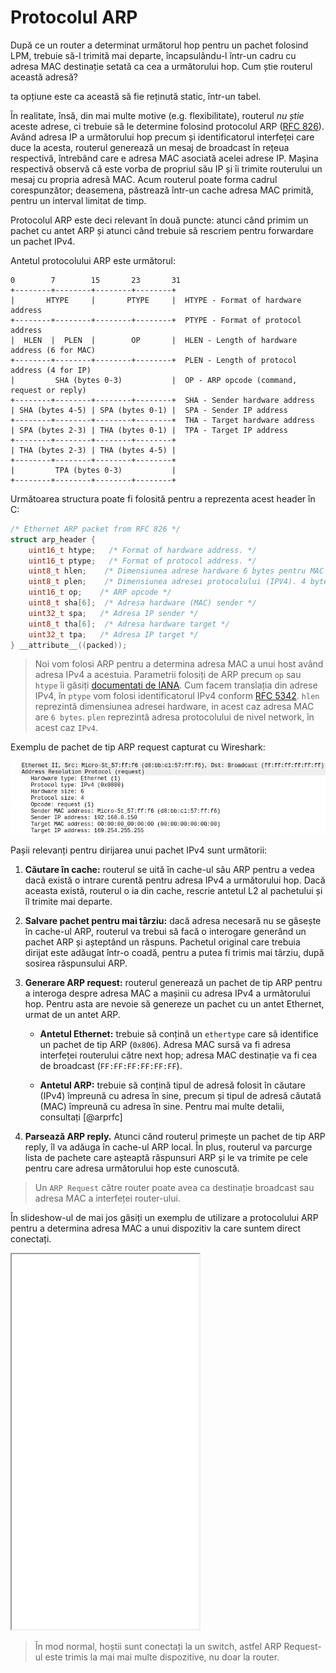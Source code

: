 # Protocolul ARP

După ce un router a determinat următorul hop pentru un pachet folosind LPM,
trebuie să-l trimită mai departe, încapsulându-l într-un cadru cu adresa MAC
destinație setată ca cea a următorului hop. Cum știe routerul această adresă?

ta opțiune este ca această să fie reținută static, într-un tabel.

În realitate, însă, din mai multe motive (e.g. flexibilitate), routerul
*nu știe* aceste adrese, ci trebuie să le determine folosind protocolul
ARP ([RFC 826](https://www.rfc-editor.org/rfc/rfc826)). Având adresa IP a următorului hop precum și
identificatorul interfeței care duce la acesta, routerul generează un
mesaj de broadcast în rețeua respectivă, întrebând care e adresa MAC
asociată acelei adrese IP. Mașina respectivă observă că este vorba de
propriul său IP și îi trimite routerului un mesaj cu propria adresă MAC.
Acum routerul poate forma cadrul corespunzător; deasemena, păstrează
într-un cache adresa MAC primită, pentru un interval limitat de timp.

Protocolul ARP este deci relevant în două puncte: atunci când primim un
pachet cu antet ARP și atunci când trebuie să rescriem pentru forwardare
un pachet IPv4.

Antetul protocolului ARP este următorul:
```
0        7        15       23       31
+--------+--------+--------+--------+
|       HTYPE     |       PTYPE     |  HTYPE - Format of hardware address
+--------+--------+--------+--------+  PTYPE - Format of protocol address
|  HLEN  |  PLEN  |        OP       |  HLEN - Length of hardware address (6 for MAC)
+--------+--------+--------+--------+  PLEN - Length of protocol address (4 for IP)
|         SHA (bytes 0-3)           |  OP - ARP opcode (command, request or reply)
+--------+--------+--------+--------+  SHA - Sender hardware address
| SHA (bytes 4-5) | SPA (bytes 0-1) |  SPA - Sender IP address
+--------+--------+--------+--------+  THA - Target hardware address
| SPA (bytes 2-3) | THA (bytes 0-1) |  TPA - Target IP address
+--------+--------+--------+--------+
| THA (bytes 2-3) | THA (bytes 4-5) |
+--------+--------+--------+--------+
|         TPA (bytes 0-3)           |
+--------+--------+--------+--------+
```

Următoarea structura poate fi folosită pentru a reprezenta acest header în C:

```C
/* Ethernet ARP packet from RFC 826 */
struct arp_header {
    uint16_t htype;   /* Format of hardware address. */
    uint16_t ptype;   /* Format of protocol address. */
    uint8_t hlen;    /* Dimensiunea adrese hardware 6 bytes pentru MAC */
    uint8_t plen;    /* Dimensiunea adresei protocolului (IPV4). 4 bytes petnru IP */
    uint16_t op;    /* ARP opcode */
    uint8_t sha[6];  /* Adresa hardware (MAC) sender */
    uint32_t spa;   /* Adresa IP sender */
    uint8_t tha[6];  /* Adresa hardware target */
    uint32_t tpa;   /* Adresa IP target */
} __attribute__((packed));
```

> Noi vom folosi ARP pentru a determina adresa MAC a unui host având adresa IPv4
a acestuia. Parametrii folosiți de ARP precum `op` sau `htype` îi găsiți
[documentati de
IANA](https://www.iana.org/assignments/arp-parameters/arp-parameters.xhtml).
Cum facem translația din adrese IPv4, în `ptype` vom folosi identificatorul IPv4 conform [RFC
5342](https://www.rfc-editor.org/rfc/rfc5342.html#appendix-B). `hlen` reprezintă
dimensiunea adresei hardware, in acest caz adresa MAC are `6 bytes`.  `plen`
reprezintă adresa protocolului de nivel network, în acest caz `IPv4`.

Exemplu de pachet de tip ARP request capturat cu Wireshark:

![image](arp_capture_wireshark.png)

Pașii relevanți pentru dirijarea unui pachet IPv4 sunt următorii:

1.  **Căutare în cache:** routerul se uită în cache-ul său ARP pentru a
    vedea dacă există o intrare curentă pentru adresa IPv4 a următorului
    hop. Dacă aceasta există, routerul o ia din cache, rescrie antetul
    L2 al pachetului și îl trimite mai departe.

2.  **Salvare pachet pentru mai târziu:** dacă adresa necesară nu se
    găsește în cache-ul ARP, routerul va trebui să facă o interogare
    generând un pachet ARP și așteptând un răspuns. Pachetul original
    care trebuia dirijat este adăugat într-o coadă, pentru a putea fi
    trimis mai târziu, după sosirea răspunsului ARP.

3.  **Generare ARP request:** routerul generează un pachet de tip ARP
    pentru a interoga despre adresa MAC a mașinii cu adresa IPv4 a
    următorului hop. Pentru asta are nevoie să genereze un pachet cu un
    antet Ethernet, urmat de un antet ARP.

    -   **Antetul Ethernet:** trebuie să conțină un `ethertype` care să
        identifice un pachet de tip ARP (`0x806`). Adresa MAC sursă va
        fi adresa interfeței routerului către next hop; adresa MAC
        destinație va fi cea de broadcast (`FF:FF:FF:FF:FF:FF`).

    -   **Antetul ARP:** trebuie să conțină tipul de adresă folosit în
        căutare (IPv4) împreună cu adresa în sine, precum și tipul de
        adresă căutată (MAC) împreună cu adresa în sine. Pentru mai
        multe detalii, consultați [@arprfc]

4.  **Parsează ARP reply.** Atunci când routerul primește un pachet de
    tip ARP reply, îl va adăuga în cache-ul ARP local. În plus, routerul
    va parcurge lista de pachete care așteaptă răspunsuri ARP și le va
    trimite pe cele pentru care adresa următorului hop este cunoscută.

> Un `ARP Request` către router poate avea ca destinație broadcast sau adresa MAC a interfeței router-ului.

În slideshow-ul de mai jos găsiți un exemplu de utilizare a protocolului ARP
pentru a determina adresa MAC a unui dispozitiv la care suntem direct conectați.

<iframe class="is-fullwidth" height="600" marginheight="0" marginwidth="0" src="slides/index.html">
</iframe>

> În mod normal, hoștii sunt conectați la un switch, astfel ARP Request-ul
este trimis la mai mai multe dispozitive, nu doar la router.
